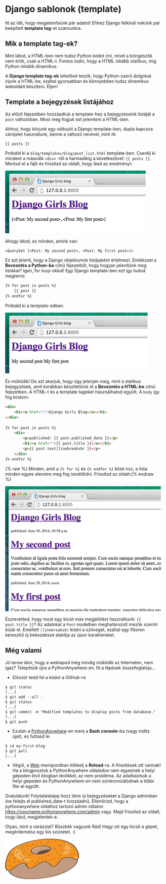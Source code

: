 # Django sablonok (template)

Itt az idő, hogy megjelenítsünk pár adatot! Ehhez Django felkínál nekünk pár beépített **template tag**-et számunkra.

## Mik a template tag-ek?

Mint látod, a HTML-ben nem tudsz Python kódot írni, mivel a böngészők nem értik, csak a HTML-t. Fontos tudni, hogy a HTML inkább statikus, míg Python inkább dinamikus.

A **Django template tag-ek** lehetővé teszik, hogy Python-szerű dolgokat írjunk a HTML-be, ezáltal gyorsabban és könnyebben tudsz dinamikus weboldalt készíteni. Éljen!

## Template a bejegyzések listájához

Az előző fejezetben hozzáadtuk a template-hez a bejegyzéseink listáját a `post` változóban. Most meg fogjuk ezt jeleníteni a HTML-ben.

Ahhoz, hogy kiírjunk egy változót a Django template-ben, dupla kapcsos zárójelet használunk, benne a változó nevével, mint itt:

```html
{{ posts }}
```    

Próbáld ki a `blog/templates/blog/post_list.html` template-ben. Cserélj ki mindent a második `<div>` -től a harmadikig a következővel: `{{ posts }}`. Mentsd el a fájlt és frissítsd az oldalt, hogy lásd az eredményt:

![13.1 ábra][1]

 [1]: images/step1.png

Ahogy látod, ez minden, amink van:

    <QuerySet [<Post: My second post>, <Post: My first post>]>
    

Ez azt jelenti, hogy a Django objektumok listájaként értelmezi. Emlékszel a **Bevezetés a Python-ba** című fejezetből, hogy hogyan jelenítünk meg listákat? Igen, for loop-okkal! Egy Django template-ben ezt így tudod megtenni:

```html
{% for post in posts %}
    {{ post }}
{% endfor %}
```   

Próbáld ki a template-edben.

![13.2 ábra][2]

 [2]: images/step2.png

És működik! De azt akarjuk, hogy úgy jelenjen meg, mint a statikus bejegyzések, amit korábban készítettünk el a **Bevezetés a HTML-be** című fejezetben. A HTML-t és a template tageket használhatod együtt. A `body` így fog kinézni:

```html
<div>
    <h1><a href="/">Django Girls Blog</a></h1>
</div>

{% for post in posts %}
    <div>
        <p>published: {{ post.published_date }}</p>
        <h1><a href="">{{ post.title }}</a></h1>
        <p>{{ post.text|linebreaksbr }}</p>
    </div>
{% endfor %}
```    

{% raw %} Minden, amit a `{% for %}` és `{% endfor %}` közé írsz, a lista minden egyes elemére meg fog ismétlődni. Frissítsd az oldalt:{% endraw %}

![13.3 ábra][3]

 [3]: images/step3.png

Észrevetted, hogy most egy kicsit más megjelölést használtunk: `{{ post.title }}`? Az adatokat a `Post` modelben meghatározott mezők szerint érjük el. Emellett `|linebreaksbr` kíséri a szöveget, ezáltal egy filteren keresztül új bekezdéssé alakítja az újsor karaktereket.

## Még valami

Jó lenne látni, hogy a weblapod még mindig működik az Interneten, nem igaz? Telepítsük újra a PythonAnywhere-en. Itt a lépések összefoglalója...

*   Először tedd fel a kódot a GitHub-ra
```
$ git status
[...]
$ git add --all .
$ git status
[...]
$ git commit -m "Modified templates to display posts from database."
[...]
$ git push
```    

*   Ezután a [PythonAnywhere][4]-en menj a **Bash console**-ba (vagy indíts újat), és futtasd le:

 [4]: https://www.pythonanywhere.com/consoles/

```
$ cd my-first-blog
$ git pull
[...]
```

*   Végül, a [Web][5] menüpontban klikkelj a **Reload**-ra. A frissítések ott vannak!  Ha a blogposztok a PythonAnywhere oldaladon nem egyeznek a helyi gépeden lévő blogban lévőkkel, az nem probléma. Az adatbázisok a helyi gépeden és PythonAnywhere-en nem szinkronizálódnak a többi file-al együtt.

 [5]: https://www.pythonanywhere.com/web_app_setup/

Gratulálunk! Folytatásképp hozz létre új bejegyzéseket a Django adminban (ne felejts el published_date-t hozzáadni). Ellenőrizd, hogy a pythonanywhere oldalhoz tartozó admin oldalon https://yourname.pythonanywhere.com/admin vagy. Majd frissítsd az oldalt, hogy lásd, megjelentek-e.

Olyan, mint a varázslat? Büszkék vagyunk Rád! Hagy ott egy kicsit a gépet, megérdemelsz egy kis szünetet. :)

![13.4 ábra][6]

 [6]: images/donut.png
